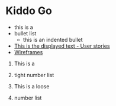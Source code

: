 # Kiddo Go

* this is a 
* bullet list
  * this is an indented bullet
* [This is the displayed text - User stories](docs/user-stories.md)
* [Wireframes](docs/wire-frames.md)

1. This is a 
2. tight number list


1. This is a loose

2. number list